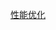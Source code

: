 

[性能优化](https://mp.weixin.qq.com/s?__biz=MzAxODE2MjM1MA==&mid=2651556829&idx=1&sn=6ccc38f52664b4ad64598b2df2b9df73&chksm=80255c1cb752d50ac2a74ee170e0e2525ef1138ffbe022afaed1c1b2161e9e5ed065cb6c6a76&mpshare=1&scene=1&srcid=0906Kmz7ITDHDRBDqb8dn4Kx&sharer_sharetime=1567737908829&sharer_shareid=01a8ec34179fc6c8c19ad42476f5b9a9&key=c4663b7b314f3cd8582b115bd68b5df00ded0f0fae6001da3f0f8e238bc71b42670156e21b49a92f42d83139bafe6c4a28a2847fb981896cd05bf55711a287526fc891e100d561b97372119039619f00&ascene=1&uin=MjI5NzIxOTgyNg%3D%3D&devicetype=Windows+10&version=62060833&lang=zh_CN&pass_ticket=FTew475B4FOPlZStOT4VLIuOm567ewOOeFuXCVSxInr0rEfZh%2F4%2BTmNMDZ2orK%2Fm)